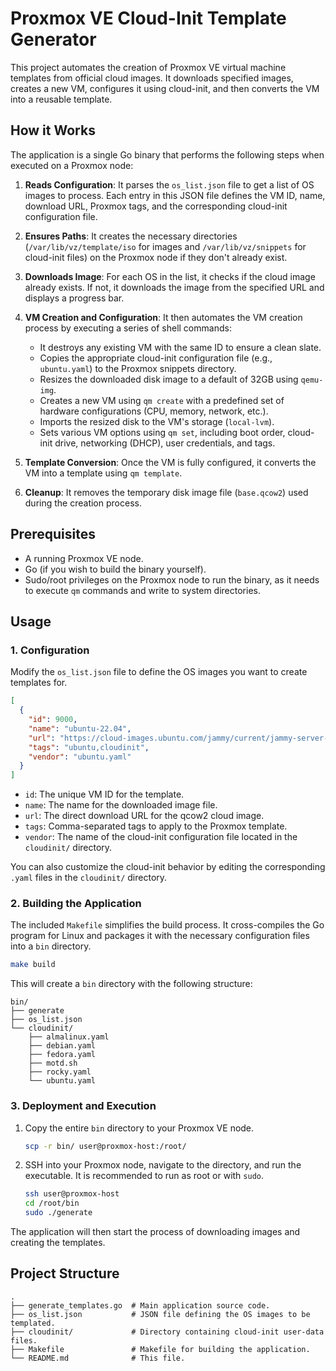 # Proxmox VE Cloud-Init Template Generator

This project automates the creation of Proxmox VE virtual machine templates from official cloud images. It downloads specified images, creates a new VM, configures it using cloud-init, and then converts the VM into a reusable template.

## How it Works

The application is a single Go binary that performs the following steps when executed on a Proxmox node:

1.  **Reads Configuration**: It parses the `os_list.json` file to get a list of OS images to process. Each entry in this JSON file defines the VM ID, name, download URL, Proxmox tags, and the corresponding cloud-init configuration file.

2.  **Ensures Paths**: It creates the necessary directories (`/var/lib/vz/template/iso` for images and `/var/lib/vz/snippets` for cloud-init files) on the Proxmox node if they don't already exist.

3.  **Downloads Image**: For each OS in the list, it checks if the cloud image already exists. If not, it downloads the image from the specified URL and displays a progress bar.

4.  **VM Creation and Configuration**: It then automates the VM creation process by executing a series of shell commands:
    *   It destroys any existing VM with the same ID to ensure a clean slate.
    *   Copies the appropriate cloud-init configuration file (e.g., `ubuntu.yaml`) to the Proxmox snippets directory.
    *   Resizes the downloaded disk image to a default of 32GB using `qemu-img`.
    *   Creates a new VM using `qm create` with a predefined set of hardware configurations (CPU, memory, network, etc.).
    *   Imports the resized disk to the VM's storage (`local-lvm`).
    *   Sets various VM options using `qm set`, including boot order, cloud-init drive, networking (DHCP), user credentials, and tags.

5.  **Template Conversion**: Once the VM is fully configured, it converts the VM into a template using `qm template`.

6.  **Cleanup**: It removes the temporary disk image file (`base.qcow2`) used during the creation process.

## Prerequisites

*   A running Proxmox VE node.
*   Go (if you wish to build the binary yourself).
*   Sudo/root privileges on the Proxmox node to run the binary, as it needs to execute `qm` commands and write to system directories.

## Usage

### 1. Configuration

Modify the `os_list.json` file to define the OS images you want to create templates for.

```json
[
  {
    "id": 9000,
    "name": "ubuntu-22.04",
    "url": "https://cloud-images.ubuntu.com/jammy/current/jammy-server-cloudimg-amd64.img",
    "tags": "ubuntu,cloudinit",
    "vendor": "ubuntu.yaml"
  }
]
```

*   `id`: The unique VM ID for the template.
*   `name`: The name for the downloaded image file.
*   `url`: The direct download URL for the qcow2 cloud image.
*   `tags`: Comma-separated tags to apply to the Proxmox template.
*   `vendor`: The name of the cloud-init configuration file located in the `cloudinit/` directory.

You can also customize the cloud-init behavior by editing the corresponding `.yaml` files in the `cloudinit/` directory.

### 2. Building the Application

The included `Makefile` simplifies the build process. It cross-compiles the Go program for Linux and packages it with the necessary configuration files into a `bin` directory.

```sh
make build
```

This will create a `bin` directory with the following structure:

```
bin/
├── generate
├── os_list.json
└── cloudinit/
    ├── almalinux.yaml
    ├── debian.yaml
    ├── fedora.yaml
    ├── motd.sh
    ├── rocky.yaml
    └── ubuntu.yaml
```

### 3. Deployment and Execution

1.  Copy the entire `bin` directory to your Proxmox VE node.
    ```sh
    scp -r bin/ user@proxmox-host:/root/
    ```

2.  SSH into your Proxmox node, navigate to the directory, and run the executable. It is recommended to run as root or with `sudo`.
    ```sh
    ssh user@proxmox-host
    cd /root/bin
    sudo ./generate
    ```

The application will then start the process of downloading images and creating the templates.

## Project Structure

```
.
├── generate_templates.go  # Main application source code.
├── os_list.json           # JSON file defining the OS images to be templated.
├── cloudinit/             # Directory containing cloud-init user-data files.
├── Makefile               # Makefile for building the application.
└── README.md              # This file.
```
